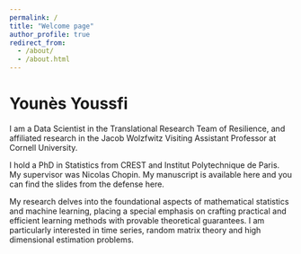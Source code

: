 ```yaml
---
permalink: /
title: "Welcome page"
author_profile: true
redirect_from: 
  - /about/
  - /about.html
---
```


Younès Youssfi
======
I am a Data Scientist in the Translational Research Team of Resilience, and affiliated research in the Jacob Wolzfwitz Visiting Assistant Professor at Cornell University.

I hold a PhD in Statistics from CREST and Institut Polytechnique de Paris. My supervisor was Nicolas Chopin. My manuscript is available here and you can find the slides from the defense here.

My research delves into the foundational aspects of mathematical statistics and machine learning, placing a special emphasis on crafting practical and efficient learning methods with provable theoretical guarantees. I am particularly interested in time series, random matrix theory and high dimensional estimation problems.

